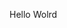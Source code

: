 Hello Wolrd




































































































































































































































































































































































































































































































































































































































































































































































































































































































































































































































































































































































































































































































































































































































































































































































































































































































































































































































































































































































































































































































































































































































































































































































































































































































































































































































































































































































































































































































































































































































































































































































































































































































































































































































































































































































































































































































































































































































































































































































































































































































































































































































































































































































































































































































































































































































































































































































































































































































































































































































































































